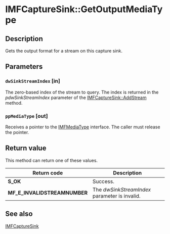 # IMFCaptureSink::GetOutputMediaType

## Description

Gets the output format for a stream on this capture sink.

## Parameters

### `dwSinkStreamIndex` [in]

The zero-based index of the stream to query. The index is returned in the *pdwSinkStreamIndex* parameter of the [IMFCaptureSink::AddStream](https://learn.microsoft.com/windows/desktop/api/mfcaptureengine/nf-mfcaptureengine-imfcapturesink-addstream) method.

### `ppMediaType` [out]

Receives a pointer to the [IMFMediaType](https://learn.microsoft.com/windows/desktop/api/mfobjects/nn-mfobjects-imfmediatype) interface. The caller must release the pointer.

## Return value

This method can return one of these values.

| Return code | Description |
| --- | --- |
| **S_OK** | Success. |
| **MF_E_INVALIDSTREAMNUMBER** | The *dwSinkStreamIndex* parameter is invalid. |

## See also

[IMFCaptureSink](https://learn.microsoft.com/windows/desktop/api/mfcaptureengine/nn-mfcaptureengine-imfcapturesink)